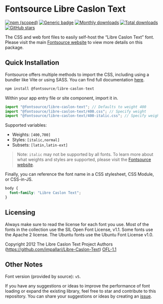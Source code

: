 # Fontsource Libre Caslon Text

[![npm (scoped)](https://img.shields.io/npm/v/@fontsource/libre-caslon-text?color=brightgreen)](https://www.npmjs.com/package/@fontsource/libre-caslon-text) [![Generic badge](https://img.shields.io/badge/fontsource-passing-brightgreen)](https://github.com/fontsource/fontsource) [![Monthly downloads](https://badgen.net/npm/dm/@fontsource/libre-caslon-text)](https://github.com/fontsource/fontsource) [![Total downloads](https://badgen.net/npm/dt/@fontsource/libre-caslon-text)](https://github.com/fontsource/fontsource) [![GitHub stars](https://img.shields.io/github/stars/fontsource/fontsource.svg?style=social&label=Star)](https://github.com/fontsource/fontsource/stargazers)

The CSS and web font files to easily self-host the “Libre Caslon Text” font. Please visit the main [Fontsource website](https://fontsource.org/fonts/libre-caslon-text) to view more details on this package.

## Quick Installation

Fontsource offers multiple methods to import the CSS, including using a bundler like Vite or using SASS. You can find full documentation [here](https://fontsource.org/docs/getting-started/introduction).

```javascript
npm install @fontsource/libre-caslon-text
```

Within your app entry file or site component, import it in.

```javascript
import "@fontsource/libre-caslon-text"; // Defaults to weight 400
import "@fontsource/libre-caslon-text/400.css"; // Specify weight
import "@fontsource/libre-caslon-text/400-italic.css"; // Specify weight and style
```

Supported variables:
- Weights: `[400,700]`
- Styles: `[italic,normal]`
- Subsets: `[latin,latin-ext]`

> Note: `italic` may not be supported by all fonts. To learn more about what weights and styles are supported, please visit the [Fontsource website](https://fontsource.org/fonts/libre-caslon-text).

Finally, you can reference the font name in a CSS stylesheet, CSS Module, or CSS-in-JS.

```css
body {
  font-family: "Libre Caslon Text";
}
```

## Licensing
Always make sure to read the license for each font you use. Most of the fonts in the collection use the SIL Open Font License, v1.1. Some fonts use the Apache 2 license. The Ubuntu fonts use the Ubuntu Font License v1.0.

Copyright 2012 The Libre Caslon Text Project Authors (https://github.com/impallari/Libre-Caslon-Text)
[OFL-1.1](http://scripts.sil.org/OFL)

## Other Notes
Font version (provided by source): `v5`.

If you have any suggestions or ideas to improve the performance of font loading or expand the existing library, feel free to star and contribute to this repository. You can share your suggestions or ideas by creating an [issue](https://github.com/fontsource/fontsource/issues).